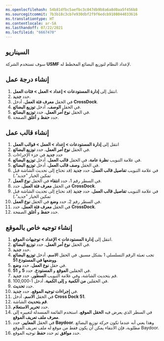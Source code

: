 ```yaml
---
ms.openlocfilehash: 54b81dfbc5aefbc3c047db9b8a6a8d0aa5f456b8
ms.sourcegitcommit: 7b3b18c3cb7e930dbf2f9f6edcb9108044033616
ms.translationtype: HT
ms.contentlocale: ar-SA
ms.lasthandoff: 07/22/2021
ms.locfileid: "6667470"
---
```

## <a name="scenario"></a>السيناريو
سوف تستخدم الشركة **USMF** لإعداد النظام لتوزيع البضائع المخطط له. 

## <a name="create-a-work-class"></a>إنشاء درجة عمل

1. انتقل إلى **إدارة المستودعات > إعداد > العمل > فئات العمل**.
2. حدد **جديد‎**.
3. في الحقل **معرف فئة العمل**، أدخل **CrossDock**.
4. في الحقل **الوصف**، أدخل **توزيع البضائع**.
5. في الحقل **نوع أمر العمل**، حدد **توزيع البضائع**.
6. حدد **حفظ** و **أغلق** الصفحة.

## <a name="create-a-work-template"></a>إنشاء قالب عمل
1. انتقل إلى **إدارة المستودعات > إعداد > العمل > قوالب العمل**
2. في الحقل **نوع أمر العمل**، حدد **توزيع البضائع**.
3. حدد **جديد** في جزء الإجراءات
4. في علامة التبويب **نظرة عامة**، في الحقل **قالب العمل**، أدخل **توزيع البضائع**.
5. في الحقل **وصف قالب العمل**، أدخل **توزيع البضائع**.
6. في علامة التبويب **تفاصيل قالب العمل**، حدد **جديد** (قد تحتاج إلى تحديث الشاشة قبل تمكين الخيار "جديد".)
7. في السطر رقم 1، حدد **انتقاء** في الحقل **نوع العمل**.
8. في الحقل **معرف فئة العمل**، حدد **CrossDock**.
9. في علامة التبويب **تفاصيل قالب العمل**، حدد **جديد** (قد تحتاج إلى تحديث الشاشة قبل تمكين الخيار "جديد".)
10. في السطر رقم 2، حدد **وضع** في الحقل **نوع العمل**.
11. في الحقل **معرف فئة العمل**، حدد **CrossDock**.
12. حدد **حفظ** و **أغلق** الصفحة.

## <a name="create-a-location-directive"></a>إنشاء توجيه خاص بالموقع

1. انتقل إلى **إدارة المستودعات > الإعداد > توجيهات الموقع**.
2. في الحقل **نوع أمر العمل**، حدد **توزيع البضائع**.
3. حدد **جديد‎**.
4. تجب تعبئة الرقم التسلسلي 1 بشكل مسبق. في الحقل **الاسم**، أدخل **توزيع البضائع ووضعها في المستودع 51**.
5. في حقل **نوع العمل**، حدد **وضع**.
6. في الحقلين **الموقع** و **المستودع**، حدد **5** و **51**.
7. قم بتحديث الشاشة، وفي علامة التبويب **السطور**، حدد **جديد**.
8. في الحقلين **من الكمية** و **إلى الكمية**، أدخل 1-100,000.
9. حدد **تحديث**.
10. في **إجراءات توجيه الموقع**، حدد **جديد**.
11. في الحقل **الاسم**، أدخل **Cross Dock 51**.
12. **قم بتحديث** الشاشة.
13. حدد **تحرير الاستعلام**.
14. في السطر الذي يعرض فيه **الحقل** **الموقع**، استخدم القائمة المنسدلة لتغييره إلى **معرف ملف تعريف الموقع**.
15. في الحقل **المعايير**، حدد **Baydoor**. وهذا يعني أنه عندما تكون حركة توزيع البضائع مطلوبة، فإن الانتقاء يمكن أن يكون فقط من موقع له ملف تعريف الموقع Baydoor.
16. حدد **موافق** ثم حدد **حفظ** توجيه الموقع.
